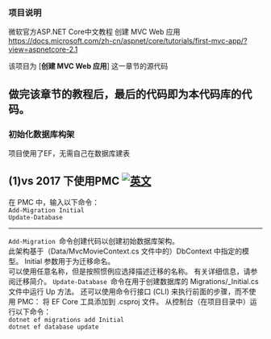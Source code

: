 ### **项目说明**
微软官方ASP.NET Core中文教程    创建 MVC Web 应用
https://docs.microsoft.com/zh-cn/aspnet/core/tutorials/first-mvc-app/?view=aspnetcore-2.1

该项目为 [**创建 MVC Web 应用**] 这一章节的源代码

做完该章节的教程后，最后的代码即为本代码库的代码。
------------------------------
### **初始化数据库构架**
项目使用了EF，无需自己在数据库建表

(1)vs 2017 下使用PMC
[![英文](https://docs.microsoft.com/zh-cn/aspnet/core/tutorials/first-mvc-app/adding-model/_static/pmc.png?view=aspnetcore-2.1 "英文")](https://docs.microsoft.com/zh-cn/aspnet/core/tutorials/first-mvc-app/adding-model/_static/pmc.png?view=aspnetcore-2.1 "英文")
---
在 PMC 中，输入以下命令：  
`Add-Migration Initial`  
`Update-Database`

----
`Add-Migration `命令创建代码以创建初始数据库架构。  
此架构基于（Data/MvcMovieContext.cs 文件中的）DbContext 中指定的模型。 Initial 参数用于为迁移命名。   
可以使用任意名称，但是按照惯例应选择描述迁移的名称。 有关详细信息，请参阅迁移简介。
`Update-Database `命令在用于创建数据库的 Migrations/<time-stamp>_Initial.cs 文件中运行 Up 方法。
还可以使用命令行接口 (CLI) 来执行前面的步骤，而不使用 PMC：
将 EF Core 工具添加到 .csproj 文件。
从控制台（在项目目录中）运行以下命令：  
`dotnet ef migrations add Initial`  
`dotnet ef database update`
